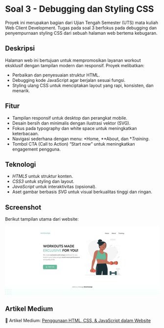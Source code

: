 # Soal 3 - Debugging dan Styling CSS

Proyek ini merupakan bagian dari Ujian Tengah Semester (UTS) mata kuliah Web Client Development. Tugas pada soal 3 berfokus pada debugging dan penyempurnaan styling CSS dari sebuah halaman web bertema kebugaran.

## Deskripsi

Halaman web ini bertujuan untuk mempromosikan layanan workout eksklusif dengan tampilan modern dan responsif. Proyek melibatkan:

* Perbaikan dan penyesuaian struktur HTML.
* Debugging kode JavaScript agar berjalan sesuai fungsi.
* Styling ulang CSS untuk menciptakan layout yang rapi, konsisten, dan menarik.

## Fitur

* Tampilan responsif untuk desktop dan perangkat mobile.
* Desain bersih dan minimalis dengan ilustrasi vektor (SVG).
* Fokus pada typography dan white space untuk meningkatkan keterbacaan.
* Navigasi sederhana dengan menu: *Home, **About, dan **Training*.
* Tombol CTA (Call to Action) “Start now” untuk meningkatkan engagement pengguna.

## Teknologi

* *HTML5* untuk struktur konten.
* *CSS3* untuk styling dan layout.
* *JavaScript* untuk interaktivitas (opsional).
* Aset gambar berbasis *SVG* untuk visual berkualitas tinggi dan ringan.

## Screenshot

Berikut tampilan utama dari website:

![Preview Website](images/screenshot.jpeg) 

## Artikel Medium

📝 Artikel Medium: [Penggunaan HTML, CSS, & JavaScript dalam Website](https://medium.com/@putraliadli/penggunaan-html-css-javascript-dalam-website-341d27698173)
